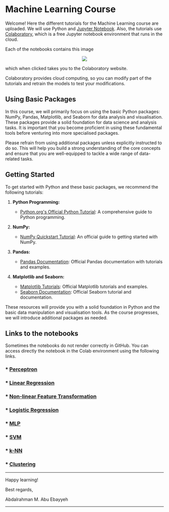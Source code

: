 # Machine Learning Course

Welcome! Here the different tutorials for the Machine Learning course are uploaded. 
We will use Python and [Jupyter Notebook](https://jupyter.org/). Also, the tutorials use [Colaboratory](https://colab.research.google.com/notebooks/welcome.ipynb), which is a free Jupyter notebook environment that runs in the cloud. 

Each of the notebooks contains this image

<p align="center">
<img src ="https://camo.githubusercontent.com/52feade06f2fecbf006889a904d221e6a730c194/68747470733a2f2f636f6c61622e72657365617263682e676f6f676c652e636f6d2f6173736574732f636f6c61622d62616467652e737667" />
</p>

which when clicked takes you to the Colaboratory website. 

Colaboratory provides cloud computing, so you can modify part of the tutorials and retrain the models to test your modifications. 

## Using Basic Packages

In this course, we will primarily focus on using the basic Python packages: NumPy, Pandas, Matplotlib, and Seaborn for data analysis and visualisation. These packages provide a solid foundation for data science and analysis tasks. It is important that you become proficient in using these fundamental tools before venturing into more specialised packages.

Please refrain from using additional packages unless explicitly instructed to do so. This will help you build a strong understanding of the core concepts and ensure that you are well-equipped to tackle a wide range of data-related tasks.

## Getting Started

To get started with Python and these basic packages, we recommend the following tutorials:

1. **Python Programming:** 
   - [Python.org's Official Python Tutorial](https://docs.python.org/3/tutorial/index.html): A comprehensive guide to Python programming.

2. **NumPy:** 
   - [NumPy Quickstart Tutorial](https://numpy.org/doc/stable/user/quickstart.html): An official guide to getting started with NumPy.

3. **Pandas:** 
   - [Pandas Documentation](https://pandas.pydata.org/pandas-docs/stable/index.html): Official Pandas documentation with tutorials and examples.

4. **Matplotlib and Seaborn:** 
   - [Matplotlib Tutorials](https://matplotlib.org/stable/tutorials/index.html): Official Matplotlib tutorials and examples.
   - [Seaborn Documentation](https://seaborn.pydata.org/tutorial.html): Official Seaborn tutorial and documentation.

These resources will provide you with a solid foundation in Python and the basic data manipulation and visualisation tools. As the course progresses, we will introduce additional packages as needed.



## Links to the notebooks
Sometimes the notebooks do not render correctly in GitHub. You can access directly the notebook in the Colab environment using the following links.

### * [Perceptron](https://colab.research.google.com/github/abuebayyeh/imperial_eee_machine_learning_course/blob/main/01_ML_PLA.ipynb)

###  * [Linear Regression](https://colab.research.google.com/github/abuebayyeh/imperial_eee_machine_learning_course/blob/main/02_ML_LR.ipynb)

###  * [Non-linear Feature Transformation](https://colab.research.google.com/github/abuebayyeh/imperial_eee_machine_learning_course/blob/main/03_ML_NLFT.ipynb)
  
### * [Logistic Regression](https://colab.research.google.com/github/abuebayyeh/imperial_eee_machine_learning_course/blob/main/04_ML_Logistic.ipynb)

### * [MLP](https://colab.research.google.com/github/abuebayyeh/imperial_eee_machine_learning_course/blob/main/05_ML_MLP.ipynb)
  
### * [SVM](https://colab.research.google.com/github/abuebayyeh/imperial_eee_machine_learning_course/blob/main/06_ML_SVM.ipynb)
  
### * [k-NN](https://colab.research.google.com/github/abuebayyeh/imperial_eee_machine_learning_course/blob/main/07_ML_kNN.ipynb)
  
### * [Clustering](https://colab.research.google.com/github/abuebayyeh/imperial_eee_machine_learning_course/blob/main/08_ML_Clustering.ipynb)


---


Happy learning!

Best regards,

Abdalrahman M. Abu Ebayyeh

---


